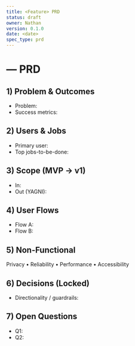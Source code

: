 ```yaml
---
title: <Feature> PRD
status: draft
owner: Nathan
version: 0.1.0
date: <date>
spec_type: prd
---
```


# <Feature> — PRD

## 1) Problem & Outcomes

- Problem:
- Success metrics:

## 2) Users & Jobs

- Primary user:
- Top jobs-to-be-done:

## 3) Scope (MVP → v1)

- In:
- Out (YAGNI):

## 4) User Flows

- Flow A:
- Flow B:

## 5) Non-Functional

Privacy • Reliability • Performance • Accessibility

## 6) Decisions (Locked)

- Directionality / guardrails:

## 7) Open Questions

- Q1:
- Q2:
